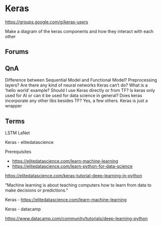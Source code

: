 # Keras

https://groups.google.com/g/keras-users

Make a diagram of the keras components and how they interact with each other

## Forums


## QnA
Difference between Sequential Model and Functional Model?
Preprocessing layers?
Are there any kind of neural networks Keras can’t do?
What is a ‘hello world’ example?
Should I use Keras directly or from TF?
Is keras only used for AI or can it be used for data science in general?
Does keras incorporate any other libs besides TF? Yes, a few others. Keras is just a wrapper

## Terms
LSTM
LaNet

Keras - elitedatascience

Prerequisites
* https://elitedatascience.com/learn-machine-learning
* https://elitedatascience.com/learn-python-for-data-science

https://elitedatascience.com/keras-tutorial-deep-learning-in-python


“Machine learning is about teaching computers how to learn from data to make decisions or predictions.”

Keras - https://elitedatascience.com/learn-machine-learning

Keras - datacamp

https://www.datacamp.com/community/tutorials/deep-learning-python

